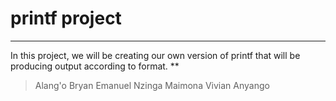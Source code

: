 # printf project
***
In this project, we will be creating our own version of printf that will be producing output according to format.
**
> Alang'o Bryan
> Emanuel Nzinga Maimona
> Vivian Anyango